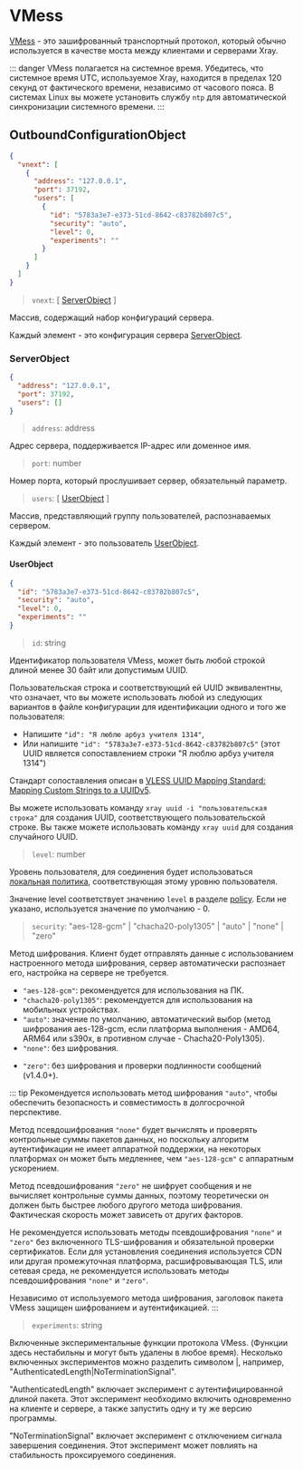 # VMess

[VMess](../../development/protocols/vmess.md) - это зашифрованный транспортный протокол, который обычно используется в качестве моста между клиентами и серверами Xray.

::: danger
VMess полагается на системное время. Убедитесь, что системное время UTC, используемое Xray, находится в пределах 120 секунд от фактического времени, независимо от часового пояса. В системах Linux вы можете установить службу `ntp` для автоматической синхронизации системного времени.
:::

## OutboundConfigurationObject

```json
{
  "vnext": [
    {
      "address": "127.0.0.1",
      "port": 37192,
      "users": [
        {
          "id": "5783a3e7-e373-51cd-8642-c83782b807c5",
          "security": "auto",
          "level": 0,
          "experiments": ""
        }
      ]
    }
  ]
}
```

> `vnext`: \[ [ServerObject](#serverobject) \]

Массив, содержащий набор конфигураций сервера.

Каждый элемент - это конфигурация сервера [ServerObject](#serverobject).

### ServerObject

```json
{
  "address": "127.0.0.1",
  "port": 37192,
  "users": []
}
```

> `address`: address

Адрес сервера, поддерживается IP-адрес или доменное имя.

> `port`: number

Номер порта, который прослушивает сервер, обязательный параметр.

> `users`: \[ [UserObject](#userobject) \]

Массив, представляющий группу пользователей, распознаваемых сервером.

Каждый элемент - это пользователь [UserObject](#userobject).

#### UserObject

```json
{
  "id": "5783a3e7-e373-51cd-8642-c83782b807c5",
  "security": "auto",
  "level": 0,
  "experiments": ""
}
```

> `id`: string

Идентификатор пользователя VMess, может быть любой строкой длиной менее 30 байт или допустимым UUID.

Пользовательская строка и соответствующий ей UUID эквивалентны, что означает, что вы можете использовать любой из следующих вариантов в файле конфигурации для идентификации одного и того же пользователя:

- Напишите `"id": "Я люблю арбуз учителя 1314"`,
- Или напишите `"id": "5783a3e7-e373-51cd-8642-c83782b807c5"` (этот UUID является сопоставлением строки "Я люблю арбуз учителя 1314")

Стандарт сопоставления описан в [VLESS UUID Mapping Standard: Mapping Custom Strings to a UUIDv5](https://github.com/XTLS/Xray-core/issues/158).

Вы можете использовать команду `xray uuid -i "пользовательская строка"` для создания UUID, соответствующего пользовательской строке. Вы также можете использовать команду `xray uuid` для создания случайного UUID.

> `level`: number

Уровень пользователя, для соединения будет использоваться [локальная политика](../policy.md#levelpolicyobject), соответствующая этому уровню пользователя.

Значение level соответствует значению `level` в разделе [policy](../policy.md#policyobject). Если не указано, используется значение по умолчанию - 0.

> `security`: "aes-128-gcm" | "chacha20-poly1305" | "auto" | "none" | "zero"

Метод шифрования. Клиент будет отправлять данные с использованием настроенного метода шифрования, сервер автоматически распознает его, настройка на сервере не требуется.

- `"aes-128-gcm"`: рекомендуется для использования на ПК.
- `"chacha20-poly1305"`: рекомендуется для использования на мобильных устройствах.
- `"auto"`: значение по умолчанию, автоматический выбор (метод шифрования aes-128-gcm, если платформа выполнения - AMD64, ARM64 или s390x, в противном случае - Chacha20-Poly1305).
- `"none"`: без шифрования.

* `"zero"`: без шифрования и проверки подлинности сообщений (v1.4.0+).

::: tip
Рекомендуется использовать метод шифрования `"auto"`, чтобы обеспечить безопасность и совместимость в долгосрочной перспективе.

Метод псевдошифрования `"none"` будет вычислять и проверять контрольные суммы пакетов данных, но поскольку алгоритм аутентификации не имеет аппаратной поддержки, на некоторых платформах он может быть медленнее, чем `"aes-128-gcm"` с аппаратным ускорением.

Метод псевдошифрования `"zero"` не шифрует сообщения и не вычисляет контрольные суммы данных, поэтому теоретически он должен быть быстрее любого другого метода шифрования. Фактическая скорость может зависеть от других факторов.

Не рекомендуется использовать методы псевдошифрования `"none"` и `"zero"` без включенного TLS-шифрования и обязательной проверки сертификатов.
Если для установления соединения используется CDN или другая промежуточная платформа, расшифровывающая TLS, или сетевая среда, не рекомендуется использовать методы псевдошифрования `"none"` и `"zero"`.

Независимо от используемого метода шифрования, заголовок пакета VMess защищен шифрованием и аутентификацией.
:::

> `experiments`: string

Включенные экспериментальные функции протокола VMess. (Функции здесь нестабильны и могут быть удалены в любое время). Несколько включенных экспериментов можно разделить символом |, например, "AuthenticatedLength|NoTerminationSignal".

"AuthenticatedLength" включает эксперимент с аутентифицированной длиной пакета. Этот эксперимент необходимо включить одновременно на клиенте и сервере, а также запустить одну и ту же версию программы.

"NoTerminationSignal" включает эксперимент с отключением сигнала завершения соединения. Этот эксперимент может повлиять на стабильность проксируемого соединения.
